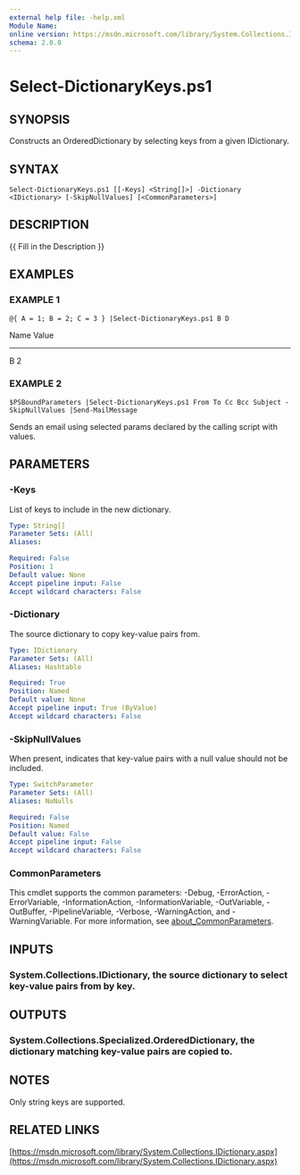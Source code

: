 ```yaml
---
external help file: -help.xml
Module Name:
online version: https://msdn.microsoft.com/library/System.Collections.IDictionary.aspx
schema: 2.0.0
---
```


# Select-DictionaryKeys.ps1

## SYNOPSIS
Constructs an OrderedDictionary by selecting keys from a given IDictionary.

## SYNTAX

```
Select-DictionaryKeys.ps1 [[-Keys] <String[]>] -Dictionary <IDictionary> [-SkipNullValues] [<CommonParameters>]
```

## DESCRIPTION
{{ Fill in the Description }}

## EXAMPLES

### EXAMPLE 1
```
@{ A = 1; B = 2; C = 3 } |Select-DictionaryKeys.ps1 B D
```

Name Value
---- -----
B    2

### EXAMPLE 2
```
$PSBoundParameters |Select-DictionaryKeys.ps1 From To Cc Bcc Subject -SkipNullValues |Send-MailMessage
```

Sends an email using selected params declared by the calling script with values.

## PARAMETERS

### -Keys
List of keys to include in the new dictionary.

```yaml
Type: String[]
Parameter Sets: (All)
Aliases:

Required: False
Position: 1
Default value: None
Accept pipeline input: False
Accept wildcard characters: False
```

### -Dictionary
The source dictionary to copy key-value pairs from.

```yaml
Type: IDictionary
Parameter Sets: (All)
Aliases: Hashtable

Required: True
Position: Named
Default value: None
Accept pipeline input: True (ByValue)
Accept wildcard characters: False
```

### -SkipNullValues
When present, indicates that key-value pairs with a null value should not be included.

```yaml
Type: SwitchParameter
Parameter Sets: (All)
Aliases: NoNulls

Required: False
Position: Named
Default value: False
Accept pipeline input: False
Accept wildcard characters: False
```

### CommonParameters
This cmdlet supports the common parameters: -Debug, -ErrorAction, -ErrorVariable, -InformationAction, -InformationVariable, -OutVariable, -OutBuffer, -PipelineVariable, -Verbose, -WarningAction, and -WarningVariable. For more information, see [about_CommonParameters](http://go.microsoft.com/fwlink/?LinkID=113216).

## INPUTS

### System.Collections.IDictionary, the source dictionary to select key-value pairs from by key.
## OUTPUTS

### System.Collections.Specialized.OrderedDictionary, the dictionary matching key-value pairs are copied to.
## NOTES
Only string keys are supported.

## RELATED LINKS

[https://msdn.microsoft.com/library/System.Collections.IDictionary.aspx](https://msdn.microsoft.com/library/System.Collections.IDictionary.aspx)

